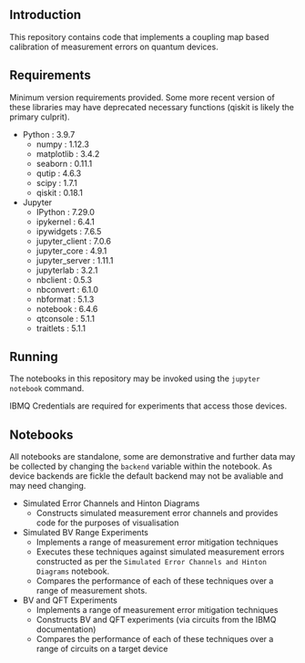 ## Introduction ##

This repository contains code that implements a coupling map based calibration of 
measurement errors on quantum devices.

## Requirements ##

Minimum version requirements provided. Some more recent version of these 
libraries may have deprecated necessary functions (qiskit is likely the primary
 culprit).

 - Python             : 3.9.7
   - numpy            : 1.12.3
   - matplotlib       : 3.4.2
   - seaborn          : 0.11.1
   - qutip            : 4.6.3
   - scipy            : 1.7.1
   - qiskit           : 0.18.1
 - Jupyter
   - IPython          : 7.29.0
   - ipykernel        : 6.4.1
   - ipywidgets       : 7.6.5
   - jupyter_client   : 7.0.6
   - jupyter_core     : 4.9.1
   - jupyter_server   : 1.11.1
   - jupyterlab       : 3.2.1
   - nbclient         : 0.5.3
   - nbconvert        : 6.1.0
   - nbformat         : 5.1.3
   - notebook         : 6.4.6
   - qtconsole        : 5.1.1
   - traitlets        : 5.1.1

## Running ##

The notebooks in this repository may be invoked using the `jupyter notebook` 
command.

IBMQ Credentials are required for experiments that access those devices.


## Notebooks ##
All notebooks are standalone, some are demonstrative and further data may be
collected by changing the `backend` variable within the notebook. As device
backends are fickle the default backend may not be avaliable and may need 
changing.

 - Simulated Error Channels and Hinton Diagrams
   - Constructs simulated measurement error channels and provides code for the purposes of visualisation 
 - Simulated BV Range Experiments
   - Implements a range of measurement error mitigation techniques
   - Executes these techniques against simulated measurement errors constructed as per the `Simulated Error Channels and Hinton Diagrams` notebook.
   - Compares the performance of each of these techniques over a range of measurement shots.
 - BV and QFT Experiments
   - Implements a range of measurement error mitigation techniques
   - Constructs BV and QFT experiments (via circuits from the IBMQ documentation)
   - Compares the performance of each of these techniques over a range of circuits on a target device







